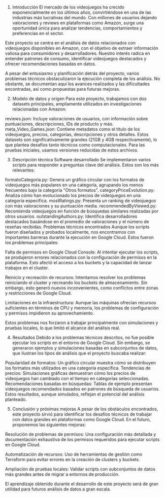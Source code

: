 1. Introducción
El mercado de los videojuegos ha crecido exponencialmente en los últimos años, convirtiéndose en una de las industrias más lucrativas del mundo. Con millones de usuarios dejando valoraciones y reviews en plataformas como Amazon, surge una oportunidad única para analizar tendencias, comportamientos y preferencias en el sector.

Este proyecto se centra en el análisis de datos relacionados con videojuegos disponibles en Amazon, con el objetivo de extraer información valiosa para consumidores y desarrolladores. Nuestro interés radica en entender patrones de consumo, identificar videojuegos destacados y ofrecer recomendaciones basadas en datos.

A pesar del entusiasmo y planificación detrás del proyecto, varios problemas técnicos obstaculizaron la ejecución completa de los análisis. No obstante, se documentan aquí los avances realizados y las dificultades encontradas, así como propuestas para futuras mejoras.

2. Modelo de datos y origen
Para este proyecto, trabajamos con dos datasets principales, ampliamente utilizados en investigaciones relacionadas con Amazon:

reviews.json: Incluye valoraciones de usuarios, con información sobre puntuaciones, descripciones, IDs de producto y más.
meta_Video_Games.json: Contiene metadatos como el título de los videojuegos, precios, categorías, descripciones y otros detalles.
Estos datasets son significativamente grandes (21GB y 4GB respectivamente), lo que plantea desafíos tanto técnicos como computacionales. Para las pruebas iniciales, usamos versiones reducidas de estos archivos.

3. Descripción técnica
Software desarrollado
Se implementaron varios scripts para responder a preguntas clave del análisis. Estos son los más relevantes:

formatoCategoria.py: Genera un gráfico circular con los formatos de videojuegos más populares en una categoría, agrupando los menos frecuentes bajo la categoría "Otros formatos".
categoryPriceEvolution.py: Analiza cómo han evolucionado los precios de videojuegos en una categoría específica.
mostRatings.py: Presenta un ranking de videojuegos con más valoraciones y su puntuación media.
recommendedByViewed.py: Recomienda videojuegos en función de búsquedas similares realizadas por otros usuarios.
outstandingAuthors.py: Identifica desarrolladores destacados basándose en el promedio de valoraciones y el número de reseñas recibidas.
Problemas técnicos encontrados
Aunque los scripts fueron diseñados y probados localmente, nos encontramos con importantes barreras durante la ejecución en Google Cloud. Estos fueron los problemas principales:

Falta de permisos en Google Cloud Console: Al intentar ejecutar los scripts, se produjeron errores relacionados con la configuración de permisos en la plataforma. Esto afectó el acceso a los buckets y la capacidad de lanzar trabajos en el cluster.

Reinicio y recreación de recursos: Intentamos resolver los problemas reiniciando el cluster y recreando los buckets de almacenamiento. Sin embargo, esto generó nuevos inconvenientes, como conflictos entre zonas y restricciones de Google Cloud.

Limitaciones en la infraestructura: Aunque las máquinas ofrecían recursos suficientes en términos de CPU y memoria, los problemas de configuración y permisos impidieron su aprovechamiento.

Estos problemas nos forzaron a trabajar principalmente con simulaciones y pruebas locales, lo que limitó el alcance del análisis real.

4. Resultados
Debido a los problemas técnicos descritos, no fue posible ejecutar los scripts en el entorno de Google Cloud. Sin embargo, se generaron ejemplos y simulaciones basadas en subconjuntos de datos, que ilustran los tipos de análisis que el proyecto buscaba realizar:

Popularidad de formatos: Un gráfico circular muestra cómo se distribuyen los formatos más utilizados en una categoría específica.
Tendencias de precios: Simulaciones gráficas demuestran cómo los precios de videojuegos han cambiado con el tiempo en categorías seleccionadas.
Recomendaciones basadas en búsquedas: Tablas de ejemplo presentan videojuegos recomendados basados en patrones de búsqueda de usuarios.
Estos resultados, aunque simulados, reflejan el potencial del análisis planteado.

5. Conclusión y próximas mejoras
A pesar de los obstáculos encontrados, este proyecto sirvió para identificar los desafíos técnicos de trabajar con datos grandes en plataformas como Google Cloud. En el futuro, proponemos las siguientes mejoras:

Resolución de problemas de permisos: Una configuración más detallada y documentación exhaustiva de los permisos requeridos para ejecutar scripts en Google Cloud.

Automatización de recursos: Uso de herramientas de gestión como Terraform para evitar errores en la creación de clusters y buckets.

Ampliación de pruebas locales: Validar scripts con subconjuntos de datos más grandes antes de migrar a entornos de producción.

El aprendizaje obtenido durante el desarrollo de este proyecto será de gran utilidad para futuros análisis de datos a gran escala.